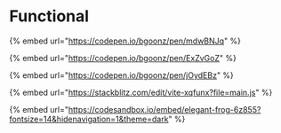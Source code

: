 # Functional

{% embed url="https://codepen.io/bgoonz/pen/mdwBNJq" %}

{% embed url="https://codepen.io/bgoonz/pen/ExZvGoZ" %}

{% embed url="https://codepen.io/bgoonz/pen/jOydEBz" %}

{% embed url="https://stackblitz.com/edit/vite-xqfunx?file=main.js" %}

{% embed url="https://codesandbox.io/embed/elegant-frog-6z855?fontsize=14&hidenavigation=1&theme=dark" %}
